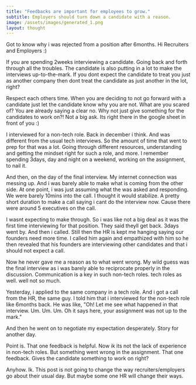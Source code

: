 ```yaml
---
title: "Feedbacks are important for employees to grow."
subtitle: Employers should turn down a candidate with a reason.
image: /assets/images/generated_1.png
layout: thought
---
```


Got to know why i was rejected from a position after 6months.
Hi Recruiters and Employers :)

If you are spending 2weeks interviewing a candidate. Going back and forth through all the troubles. The candidate is also putting in a lot to make the interviews up-to-the-mark. If you dont expect the candidate to treat you just as another company then dont treat the candidate as just another in the lot, right?

Respect each others time. When you are deciding to not go forward with a candidate just let the candidate know why you are not. What are you scared of? You are already saying a clear no. Why not just give something for the candidates to work on?! Not a big ask. Its right there in the google sheet in front of you :)

I interviewed for a non-tech role. Back in december i think. And was different from the usual tech interviews. So the amount of time that went to prep for that was a lot. Going through different resources, understanding and getting the mindset right for such a role, and more. I remember spending 3days, day and night on a weekend, working on the assignment, to nail it.

And then, on the day of the final interview. My internet connection was messing up. And i was barely able to make what is coming from the other side. At one point, i was just assuming what the was asked and responding. We were barely 10mins into the call. I thought it would stabilize. A pretty short duration to make a call saying i cant do the interview now. Cause there were around 5 executives on the call.

I wasnt expecting to make through. So i was like not a big deal as it was the first time interviewing for that position. They said theyll get back. 3days went by. And then i called. Still then the HR is kept me hanging saying our founders need more time. I called him again and empathized with him so he then revealed that his founders are interviewing other candidates and that i should not expect a call.

Now he never gave me a reason as to what went wrong. My wild guess was the final interview as i was barely able to reciprocate properly in the discussion. Communication is a key in such non-tech roles. tech roles as well. well not so much.

Yesterday, i applied to the same company in a tech role. And i got a call from the HR, the same guy. I told him that i interviewed for the non-tech role like 6months back. He was like, "Oh! Let me see what happened in that interview. Um. Um. Um. Oh it says here, your assignment was not up to the mark."

And then he went on to negotiate my expectation desperately. Story for another day.

Point is. That one feedback is helpful. Now ik its not the lack of experience in non-tech roles. But something went wrong in the assignment. That one feedback. Gives the candidate something to work on right?

Anyhow. Ik. This post is not going to change the way recruiters/employers go about their usual day. But maybe some one HR will change their ways.

